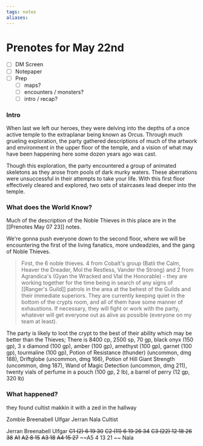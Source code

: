 ```yaml
---
tags: notes
aliases:
---
```


# Prenotes for May 22nd
- [ ] DM Screen
- [ ] Notepaper
- [ ] Prep
	- [ ] maps?
	- [ ] encounters / monsters?
	- [ ] intro / recap?

### Intro

When last we left our heroes, they were delving into the depths of a once active temple to the extraplanar being known as Orcus. Through much grueling exploration, the party gathered descriptions of much of the artwork and environment in the upper floor of the temple, and a vision of what may have been happening here some dozen years ago was cast. 

Though this exploration, the party encountered a group of animated skeletons as they arose from pools of dark murky waters. These aberrations were unsuccessful in their attempts to take your life. With this first floor effectively cleared and explored, two sets of staircases lead deeper into the temple.

### What does the World Know?

Much of the description of the Noble Thieves in this place are in the [[Prenotes May 07 23]] notes.

We're gonna push everyone down to the second floor, where we will be encountering the first of the living fanatics, more undeadzies, and the gang of Noble Thieves.

> First, the 6 noble thieves. 4 from Cobalt's group (Batii the Calm, Heaver the Dreader, Mol the Restless, Vander the Strong) and 2 from Agrandica's (Gyan the Wracked and Vlal the Honorable) - they are working together for the time being in search of any signs of [[Ranger's Guild]] patrols in the area at the behest of the Guilds and their immediate superiors. They are currently keeping quiet in the bottom of the crypts room, and all of them have some manner of exhaustions. If necessary, they will fight or work with the party, whatever will get everyone out as alive as possible (everyone on my team at least).

The party is likely to loot the crypt to the best of their ability which may be better than the Thieves; There is 8400 cp, 2500 sp, 70 gp, black onyx (150 gp), 3 x diamond (100 gp), amber (100 gp), amethyst (100 gp), garnet (100 gp), tourmaline (100 gp), Potion of Resistance (thunder) (uncommon, dmg 188), Driftglobe (uncommon, dmg 166), Potion of Hill Giant Strength (uncommon, dmg 187), Wand of Magic Detection (uncommon, dmg 211), twenty vials of perfume in a pouch (100 gp, 2 lb), a barrel of perry (12 gp, 320 lb)

### What happened?

they found cultist makkin it with a zed in the hallway

Zombie
Breenabell
Ulfgar
Jerran
Nala
Cultist

Jerran 
Breenabell
Ulfgar
~~C1 (2) 6 19 30~~
~~C2 (11) 6 19 26 34~~
~~C3 (22) 12 18 26 38~~
~~A1~~ 
~~A2 8 15~~
~~A3 18~~
~~A4 15 27~~
~~A5 4 13 21 ~~
Nala